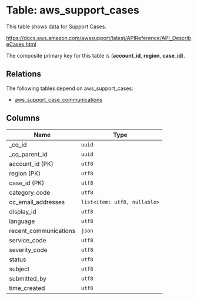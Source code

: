 # Table: aws_support_cases

This table shows data for Support Cases.

https://docs.aws.amazon.com/awssupport/latest/APIReference/API_DescribeCases.html

The composite primary key for this table is (**account_id**, **region**, **case_id**).

## Relations

The following tables depend on aws_support_cases:
  - [aws_support_case_communications](aws_support_case_communications.md)

## Columns

| Name          | Type          |
| ------------- | ------------- |
|_cq_id|`uuid`|
|_cq_parent_id|`uuid`|
|account_id (PK)|`utf8`|
|region (PK)|`utf8`|
|case_id (PK)|`utf8`|
|category_code|`utf8`|
|cc_email_addresses|`list<item: utf8, nullable>`|
|display_id|`utf8`|
|language|`utf8`|
|recent_communications|`json`|
|service_code|`utf8`|
|severity_code|`utf8`|
|status|`utf8`|
|subject|`utf8`|
|submitted_by|`utf8`|
|time_created|`utf8`|